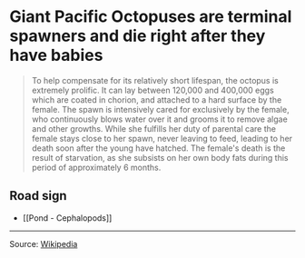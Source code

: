 # Giant Pacific Octopuses are terminal spawners and die right after they have babies

> To help compensate for its relatively short lifespan, the octopus is extremely prolific. It can lay between 120,000 and 400,000 eggs which are coated in chorion, and attached to a hard surface by the female. The spawn is intensively cared for exclusively by the female, who continuously blows water over it and grooms it to remove algae and other growths. While she fulfills her duty of parental care the female stays close to her spawn, never leaving to feed, leading to her death soon after the young have hatched. The female's death is the result of starvation, as she subsists on her own body fats during this period of approximately 6 months.

## Road sign

- [[Pond - Cephalopods]]

---

Source: [Wikipedia](https://en.wikipedia.org/wiki/Giant_Pacific_octopus#Lifespan_and_reproduction)